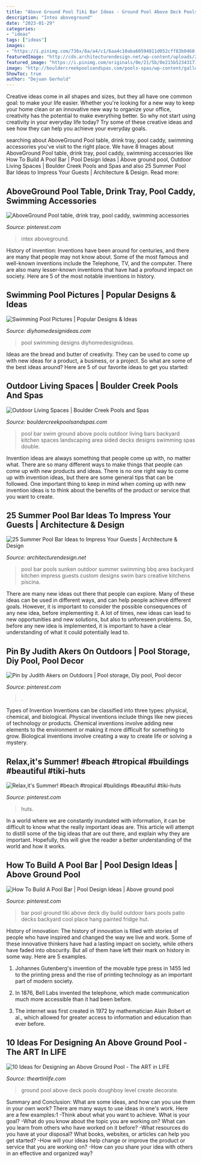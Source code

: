 ```yaml
---
title: "Above Ground Pool Tiki Bar Ideas - Ground Pool Above Deck Pools Doughboy Level Create Decorate"
description: "Intex aboveground"
date: "2023-01-29"
categories:
- "ideas"
tags: ["ideas"]
images:
- "https://i.pinimg.com/736x/6a/a4/c1/6aa4c10aba60594811d052cff83b0468--above-ground-pool-ground-pools.jpg"
featuredImage: "http://cdn.architecturendesign.net/wp-content/uploads/2014/09/Summer-Pool-Bar-Ideas-9.jpg"
featured_image: "https://i.pinimg.com/originals/0e/21/5b/0e215b52343171a15b91b14f14c464b3.jpg"
image: "http://bouldercreekpoolsandspas.com/pools-spas/wp-content/gallery/outdoor-living-spaces/jc-swim-up-bar.jpg"
ShowToc: true
author: "Dejuan Gerhold"
---
```



Creative ideas come in all shapes and sizes, but they all have one common goal: to make your life easier. Whether you're looking for a new way to keep your home clean or an innovative new way to organize your office, creativity has the potential to make everything better. So why not start using creativity in your everyday life today? Try some of these creative ideas and see how they can help you achieve your everyday goals.

	

		
searching about AboveGround Pool table, drink tray, pool caddy, swimming accessories you've visit to the right place. We have 8 Images about AboveGround Pool table, drink tray, pool caddy, swimming accessories like How To Build A Pool Bar | Pool Design Ideas | Above ground pool, Outdoor Living Spaces | Boulder Creek Pools and Spas and also 25 Summer Pool Bar Ideas to Impress Your Guests | Architecture &amp; Design. Read more:
		
    
## AboveGround Pool Table, Drink Tray, Pool Caddy, Swimming Accessories

<img loading=lazy src="https://i.pinimg.com/736x/20/d9/65/20d965bffb7b98bfb1e68a6b5f666526.jpg" onerror="this.onerror=null;this.src='https://tse1.mm.bing.net/th?id=OIP.kke4MYh4c0S7EgAoIHT44AHaFj&amp;pid=15.1';" alt="AboveGround Pool table, drink tray, pool caddy, swimming accessories">

_Source: pinterest.com_

>intex aboveground. 

	

History of invention:
Inventions have been around for centuries, and there are many that people may not know about. Some of the most famous and well-known inventions include the Telephone, TV, and the computer. There are also many lesser-known inventions that have had a profound impact on society. Here are 5 of the most notable inventions in history.

    
## Swimming Pool Pictures | Popular Designs &amp; Ideas

<img loading=lazy src="http://diyhomedesignideas.com/photos/template/m8me47yxa73rrir72ipj.jpeg" onerror="this.onerror=null;this.src='https://tse3.mm.bing.net/th?id=OIP.3cMwmxmgIIljO_-l7jP57gHaE8&amp;pid=15.1';" alt="Swimming Pool Pictures | Popular Designs &amp; Ideas">

_Source: diyhomedesignideas.com_

>pool swimming designs diyhomedesignideas. 

	

Ideas are the bread and butter of creativity. They can be used to come up with new ideas for a product, a business, or a project. So what are some of the best ideas around? Here are 5 of our favorite ideas to get you started:

    
## Outdoor Living Spaces | Boulder Creek Pools And Spas

<img loading=lazy src="http://bouldercreekpoolsandspas.com/pools-spas/wp-content/gallery/outdoor-living-spaces/jc-swim-up-bar.jpg" onerror="this.onerror=null;this.src='https://tse2.mm.bing.net/th?id=OIP.PN-DXvVw_1N98Bmd3KshIAHaE9&amp;pid=15.1';" alt="Outdoor Living Spaces | Boulder Creek Pools and Spas">

_Source: bouldercreekpoolsandspas.com_

>pool bar swim ground above pools outdoor living bars backyard kitchen spaces landscaping area sided decks designs swimming spas double. 

	

Invention ideas are always something that people come up with, no matter what. There are so many different ways to make things that people can come up with new products and ideas. There is no one right way to come up with invention ideas, but there are some general tips that can be followed. One important thing to keep in mind when coming up with new invention ideas is to think about the benefits of the product or service that you want to create.

    
## 25 Summer Pool Bar Ideas To Impress Your Guests | Architecture &amp; Design

<img loading=lazy src="http://cdn.architecturendesign.net/wp-content/uploads/2014/09/Summer-Pool-Bar-Ideas-9.jpg" onerror="this.onerror=null;this.src='https://tse1.mm.bing.net/th?id=OIP.I5BBckAhy8kKXDGKK5rqOgHaE6&amp;pid=15.1';" alt="25 Summer Pool Bar Ideas to Impress Your Guests | Architecture &amp; Design">

_Source: architecturendesign.net_

>pool bar pools sunken outdoor summer swimming bbq area backyard kitchen impress guests custom designs swim bars creative kitchens piscina. 

	

There are many new ideas out there that people can explore. Many of these ideas can be used in different ways, and can help people achieve different goals. However, it is important to consider the possible consequences of any new idea, before implementing it. A lot of times, new ideas can lead to new opportunities and new solutions, but also to unforeseen problems. So, before any new idea is implemented, it is important to have a clear understanding of what it could potentially lead to.

    
## Pin By Judith Akers On Outdoors | Pool Storage, Diy Pool, Pool Decor

<img loading=lazy src="https://i.pinimg.com/originals/0e/21/5b/0e215b52343171a15b91b14f14c464b3.jpg" onerror="this.onerror=null;this.src='https://tse3.mm.bing.net/th?id=OIP.7bRzMGlPpVD7HOIGLXp9dwHaK9&amp;pid=15.1';" alt="Pin by Judith Akers on Outdoors | Pool storage, Diy pool, Pool decor">

_Source: pinterest.com_

>. 

	

Types of Invention
Inventions can be classified into three types: physical, chemical, and biological. Physical inventions include things like new pieces of technology or products. Chemical inventions involve adding new elements to the environment or making it more difficult for something to grow. Biological inventions involve creating a way to create life or solving a mystery.

    
## Relax,it&#039;s Summer! #beach #tropical #buildings #beautiful #tiki-huts

<img loading=lazy src="https://i.pinimg.com/originals/bf/44/d2/bf44d28b966355bdb1a4d95c0b975388.jpg" onerror="this.onerror=null;this.src='https://tse3.mm.bing.net/th?id=OIP.LTJ51dka02VEzwIU2PorjwHaEo&amp;pid=15.1';" alt="Relax,it&#039;s Summer! #beach #tropical #buildings #beautiful #tiki-huts">

_Source: pinterest.com_

>huts. 

	

In a world where we are constantly inundated with information, it can be difficult to know what the really important ideas are. This article will attempt to distill some of the big ideas that are out there, and explain why they are important. Hopefully, this will give the reader a better understanding of the world and how it works.

    
## How To Build A Pool Bar | Pool Design Ideas | Above Ground Pool

<img loading=lazy src="https://i.pinimg.com/736x/6a/a4/c1/6aa4c10aba60594811d052cff83b0468--above-ground-pool-ground-pools.jpg" onerror="this.onerror=null;this.src='https://tse3.mm.bing.net/th?id=OIP.cPGUqvWvgw6arSdf78ecAwHaFf&amp;pid=15.1';" alt="How To Build A Pool Bar | Pool Design Ideas | Above ground pool">

_Source: pinterest.com_

>bar pool ground tiki above deck diy build outdoor bars pools patio decks backyard cool place hang painted fridge hut. 

	

History of innovation:
The history of innovation is filled with stories of people who have inspired and changed the way we live and work. Some of these innovative thinkers have had a lasting impact on society, while others have faded into obscurity. But all of them have left their mark on history in some way. Here are 5 examples.
1) Johannes Gutenberg's invention of the movable type press in 1455 led to the printing press and the rise of printing technology as an important part of modern society.

2) In 1876, Bell Labs invented the telephone, which made communication much more accessible than it had been before.

3) The internet was first created in 1972 by mathematician Alain Robert et al., which allowed for greater access to information and education than ever before.

    
## 10 Ideas For Designing An Above Ground Pool - The ART In LIFE

<img loading=lazy src="http://theartinlife.com/wp-content/uploads/2016/07/THE-ART-IN-LIFE-POOL-6.jpg" onerror="this.onerror=null;this.src='https://tse1.mm.bing.net/th?id=OIP.CcxT1Rd19MckabfjTF0bZAHaE8&amp;pid=15.1';" alt="10 Ideas for Designing an Above Ground Pool - The ART in LIFE">

_Source: theartinlife.com_

>ground pool above deck pools doughboy level create decorate. 

	

Summary and Conclusion: What are some ideas, and how can you use them in your own work?
There are many ways to use ideas in one's work. Here are a few examples:1 
-Think about what you want to achieve. What is your goal? 
-What do you know about the topic you are working on? What can you learn from others who have worked on it before? 
-What resources do you have at your disposal? What books, websites, or articles can help you get started? 
-How will your ideas help change or improve the product or service that you are working on? 
-How can you share your idea with others in an effective and organized way?

